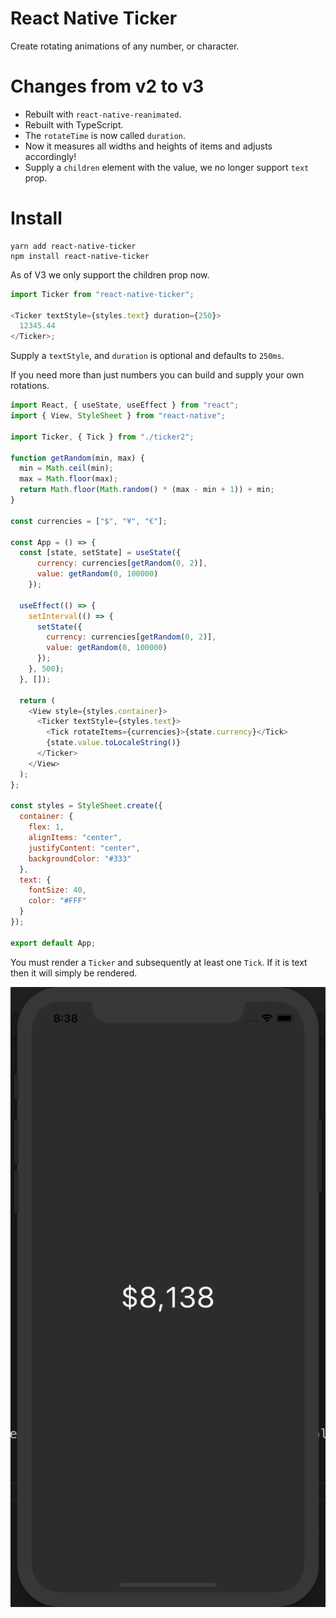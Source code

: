 # React Native Ticker

Create rotating animations of any number, or character.

# Changes from v2 to v3

- Rebuilt with `react-native-reanimated`.
- Rebuilt with TypeScript.
- The `rotateTime` is now called `duration`.
- Now it measures all widths and heights of items and adjusts accordingly!
- Supply a `children` element with the value, we no longer support `text` prop.

# Install

```
yarn add react-native-ticker
npm install react-native-ticker
```

As of V3 we only support the children prop now.

```js
import Ticker from "react-native-ticker";

<Ticker textStyle={styles.text} duration={250}>
  12345.44
</Ticker>;
```

Supply a `textStyle`, and `duration` is optional and defaults to `250ms`.

If you need more than just numbers you can build and supply your own rotations.

```js
import React, { useState, useEffect } from "react";
import { View, StyleSheet } from "react-native";

import Ticker, { Tick } from "./ticker2";

function getRandom(min, max) {
  min = Math.ceil(min);
  max = Math.floor(max);
  return Math.floor(Math.random() * (max - min + 1)) + min;
}

const currencies = ["$", "¥", "€"];

const App = () => {
  const [state, setState] = useState({
      currency: currencies[getRandom(0, 2)],
      value: getRandom(0, 100000)
    });

  useEffect(() => {
    setInterval(() => {
      setState({
        currency: currencies[getRandom(0, 2)],
        value: getRandom(0, 100000)
      });
    }, 500);
  }, []);

  return (
    <View style={styles.container}>
      <Ticker textStyle={styles.text}>
        <Tick rotateItems={currencies}>{state.currency}</Tick>
        {state.value.toLocaleString()}
      </Ticker>
    </View>
  );
};

const styles = StyleSheet.create({
  container: {
    flex: 1,
    alignItems: "center",
    justifyContent: "center",
    backgroundColor: "#333"
  },
  text: {
    fontSize: 40,
    color: "#FFF"
  }
});

export default App;
```

You must render a `Ticker` and subsequently at least one `Tick`. If it is text then it will simply be rendered.

![](./example.gif)
